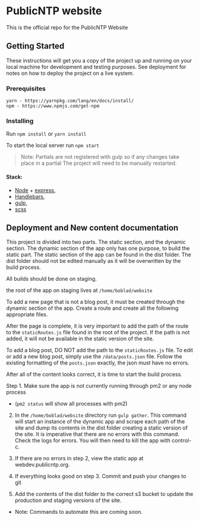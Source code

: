 # PublicNTP website
This is the official repo for the PublicNTP Website

## Getting Started

These instructions will get you a copy of the project up and running on your local machine for development and testing purposes. See deployment for notes on how to deploy the project on a live system.

### Prerequisites

```
yarn - https://yarnpkg.com/lang/en/docs/install/
npm - https://www.npmjs.com/get-npm
```

### Installing

Run `npm install` or `yarn install`

To start the local server run `npm start`

> Note:
> Partials are not registered with gulp so if any changes take place in a partial
> The project will need to be manually restarted.

#### Stack:
* [Node](https://nodejs.org/en/) + [express](https://expressjs.com),
* [Handlebars](https://handlebarsjs.com/),
* [gulp](https://gulpjs.com/),
* [scss](https://sass-lang.com/)



## Deployment and New content documentation

This project is divided into two parts. The static section, and the dynamic section.
The dynamic section of the app only has one purpose, to build the static part.
The static section of the app can be found in the dist folder. The dist folder should not be edited manually as it will be overwritten by the build process.

All builds should be done on staging.

the root of the app on staging lives at `/home/boblad/website`

To add a new page that is not a blog post, it must be created through the dynamic section of the app. Create a route and create all the following appropriate files.

After the page is complete, it is very important to add the path of the route to the `staticRoutes.js` file found in the root of the project. If the path is not added, it will not be available in the static version of the site.

To add a blog post, DO NOT add the path to the `staticRoutes.js` file. To edit or add a new blog post, simply use the `/data/posts.json` file. Follow the existing formatting of the `posts.json` exactly, the json must have no errors.

After all of the content looks correct, it is time to start the build process.

Step 1. Make sure the app is not currently running through pm2 or any node process
 * (`pm2 status` will show all processes with pm2)

2. In the `/home/boblad/website` directory run `gulp gather`. This command will start an instance of the dynamic app and scrape each path of the site and dump its contents in the dist folder creating a static version of the site. It is imperative that there are no errors with this command. Check the logs for errors. You will then need to kill the app with control-c.

3. If there are no errors in step 2, view the static app at webdev.publicntp.org.

4. If everything looks good on step 3. Commit and push your changes to git

5. Add the contents of the dist folder to the correct s3 bucket to update the production and staging versions of the site.
  * Note: Commands to automate this are coming soon.
